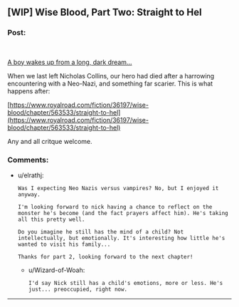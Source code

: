 ## [WIP] Wise Blood, Part Two: Straight to Hel

### Post:

&#x200B;

[A boy wakes up from a long, dark dream... ](https://preview.redd.it/z6k1xzxk4qq51.jpg?width=520&format=pjpg&auto=webp&s=75bfb7e4e7eb7adf047722fa0f45e722c27a9e4c)

When we last left Nicholas Collins, our hero had died after a harrowing encountering with a Neo-Nazi, and something far scarier. This is what happens after:

[https://www.royalroad.com/fiction/36197/wise-blood/chapter/563533/straight-to-hel](https://www.royalroad.com/fiction/36197/wise-blood/chapter/563533/straight-to-hel)

Any and all critque welcome.

### Comments:

- u/elrathj:
  ```
  Was I expecting Neo Nazis versus vampires? No, but I enjoyed it anyway.

  I'm looking forward to nick having a chance to reflect on the monster he's become (and the fact prayers affect him). He's taking all this pretty well.

  Do you imagine he still has the mind of a child? Not intellectually, but emotionally. It's interesting how little he's wanted to visit his family...

  Thanks for part 2, looking forward to the next chapter!
  ```

  - u/Wizard-of-Woah:
    ```
    I'd say Nick still has a child's emotions, more or less. He's just... preoccupied, right now.
    ```

---

